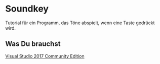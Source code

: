# Soundkey
Tutorial für ein Programm, das Töne abspielt, wenn eine Taste gedrückt wird.

## Was Du brauchst

[Visual Studio 2017 Community Edition](https://www.visualstudio.com/downloads)
